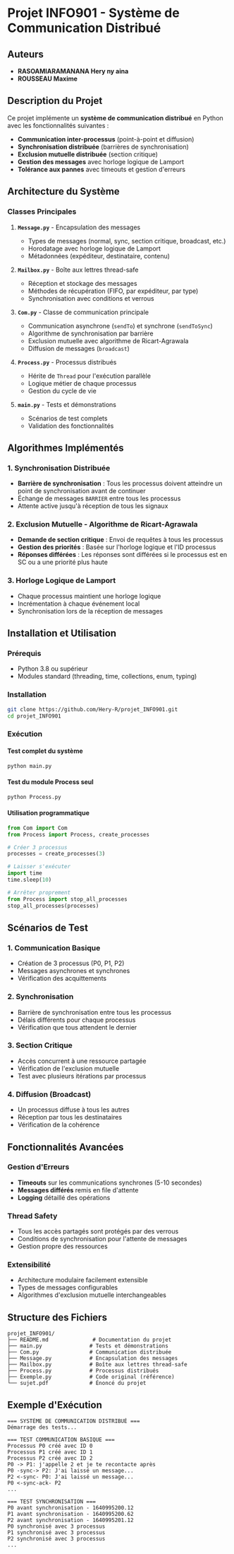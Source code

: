 # Projet INFO901 - Système de Communication Distribué

## Auteurs

- **RASOAMIARAMANANA Hery ny aina**
- **ROUSSEAU Maxime**

## Description du Projet

Ce projet implémente un **système de communication distribué** en Python avec les fonctionnalités suivantes :

- **Communication inter-processus** (point-à-point et diffusion)
- **Synchronisation distribuée** (barrières de synchronisation)
- **Exclusion mutuelle distribuée** (section critique)
- **Gestion des messages** avec horloge logique de Lamport
- **Tolérance aux pannes** avec timeouts et gestion d'erreurs

## Architecture du Système

### Classes Principales

1. **`Message.py`** - Encapsulation des messages

   - Types de messages (normal, sync, section critique, broadcast, etc.)
   - Horodatage avec horloge logique de Lamport
   - Métadonnées (expéditeur, destinataire, contenu)

2. **`Mailbox.py`** - Boîte aux lettres thread-safe

   - Réception et stockage des messages
   - Méthodes de récupération (FIFO, par expéditeur, par type)
   - Synchronisation avec conditions et verrous

3. **`Com.py`** - Classe de communication principale

   - Communication asynchrone (`sendTo`) et synchrone (`sendToSync`)
   - Algorithme de synchronisation par barrière
   - Exclusion mutuelle avec algorithme de Ricart-Agrawala
   - Diffusion de messages (`broadcast`)

4. **`Process.py`** - Processus distribués

   - Hérite de `Thread` pour l'exécution parallèle
   - Logique métier de chaque processus
   - Gestion du cycle de vie

5. **`main.py`** - Tests et démonstrations
   - Scénarios de test complets
   - Validation des fonctionnalités

## Algorithmes Implémentés

### 1. Synchronisation Distribuée

- **Barrière de synchronisation** : Tous les processus doivent atteindre un point de synchronisation avant de continuer
- Échange de messages `BARRIER` entre tous les processus
- Attente active jusqu'à réception de tous les signaux

### 2. Exclusion Mutuelle - Algorithme de Ricart-Agrawala

- **Demande de section critique** : Envoi de requêtes à tous les processus
- **Gestion des priorités** : Basée sur l'horloge logique et l'ID processus
- **Réponses différées** : Les réponses sont différées si le processus est en SC ou a une priorité plus haute

### 3. Horloge Logique de Lamport

- Chaque processus maintient une horloge logique
- Incrémentation à chaque événement local
- Synchronisation lors de la réception de messages

## Installation et Utilisation

### Prérequis

- Python 3.8 ou supérieur
- Modules standard (threading, time, collections, enum, typing)

### Installation

```bash
git clone https://github.com/Hery-R/projet_INFO901.git
cd projet_INFO901
```

### Exécution

#### Test complet du système

```bash
python main.py
```

#### Test du module Process seul

```bash
python Process.py
```

#### Utilisation programmatique

```python
from Com import Com
from Process import Process, create_processes

# Créer 3 processus
processes = create_processes(3)

# Laisser s'exécuter
import time
time.sleep(10)

# Arrêter proprement
from Process import stop_all_processes
stop_all_processes(processes)
```

## Scénarios de Test

### 1. Communication Basique

- Création de 3 processus (P0, P1, P2)
- Messages asynchrones et synchrones
- Vérification des acquittements

### 2. Synchronisation

- Barrière de synchronisation entre tous les processus
- Délais différents pour chaque processus
- Vérification que tous attendent le dernier

### 3. Section Critique

- Accès concurrent à une ressource partagée
- Vérification de l'exclusion mutuelle
- Test avec plusieurs itérations par processus

### 4. Diffusion (Broadcast)

- Un processus diffuse à tous les autres
- Réception par tous les destinataires
- Vérification de la cohérence

## Fonctionnalités Avancées

### Gestion d'Erreurs

- **Timeouts** sur les communications synchrones (5-10 secondes)
- **Messages différés** remis en file d'attente
- **Logging** détaillé des opérations

### Thread Safety

- Tous les accès partagés sont protégés par des verrous
- Conditions de synchronisation pour l'attente de messages
- Gestion propre des ressources

### Extensibilité

- Architecture modulaire facilement extensible
- Types de messages configurables
- Algorithmes d'exclusion mutuelle interchangeables

## Structure des Fichiers

```
projet_INFO901/
├── README.md              # Documentation du projet
├── main.py               # Tests et démonstrations
├── Com.py                # Communication distribuée
├── Message.py            # Encapsulation des messages
├── Mailbox.py            # Boîte aux lettres thread-safe
├── Process.py            # Processus distribués
├── Exemple.py            # Code original (référence)
└── sujet.pdf             # Énoncé du projet
```

## Exemple d'Exécution

```
=== SYSTÈME DE COMMUNICATION DISTRIBUÉ ===
Démarrage des tests...

=== TEST COMMUNICATION BASIQUE ===
Processus P0 créé avec ID 0
Processus P1 créé avec ID 1
Processus P2 créé avec ID 2
P0 -> P1: j'appelle 2 et je te recontacte après
P0 -sync-> P2: J'ai laissé un message...
P2 <-sync- P0: J'ai laissé un message...
P0 <-sync-ack- P2
...

=== TEST SYNCHRONISATION ===
P0 avant synchronisation - 1640995200.12
P1 avant synchronisation - 1640995200.62
P2 avant synchronisation - 1640995201.12
P0 synchronisé avec 3 processus
P1 synchronisé avec 3 processus
P2 synchronisé avec 3 processus
...
```
